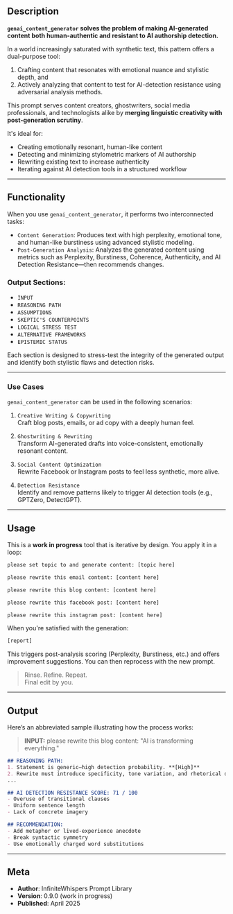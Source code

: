 ## Description

**`genai_content_generator` solves the problem of making AI-generated content both human-authentic and resistant to AI authorship detection.**

In a world increasingly saturated with synthetic text, this pattern offers a dual-purpose tool:  
1) Crafting content that resonates with emotional nuance and stylistic depth, and  
2) Actively analyzing that content to test for AI-detection resistance using adversarial analysis methods.

This prompt serves content creators, ghostwriters, social media professionals, and technologists alike by **merging linguistic creativity with post-generation scrutiny**.

It's ideal for:

- Creating emotionally resonant, human-like content
- Detecting and minimizing stylometric markers of AI authorship
- Rewriting existing text to increase authenticity
- Iterating against AI detection tools in a structured workflow

---

## Functionality

When you use `genai_content_generator`, it performs two interconnected tasks:

- `Content Generation`: Produces text with high perplexity, emotional tone, and human-like burstiness using advanced stylistic modeling.
- `Post-Generation Analysis`: Analyzes the generated content using metrics such as Perplexity, Burstiness, Coherence, Authenticity, and AI Detection Resistance—then recommends changes.

### Output Sections:

- `INPUT`  
- `REASONING PATH`  
- `ASSUMPTIONS`  
- `SKEPTIC'S COUNTERPOINTS`  
- `LOGICAL STRESS TEST`  
- `ALTERNATIVE FRAMEWORKS`  
- `EPISTEMIC STATUS`  

Each section is designed to stress-test the integrity of the generated output and identify both stylistic flaws and detection risks.

---

### Use Cases

`genai_content_generator` can be used in the following scenarios:

1. `Creative Writing & Copywriting`  
   Craft blog posts, emails, or ad copy with a deeply human feel.

2. `Ghostwriting & Rewriting`  
   Transform AI-generated drafts into voice-consistent, emotionally resonant content.

3. `Social Content Optimization`  
   Rewrite Facebook or Instagram posts to feel less synthetic, more alive.

4. `Detection Resistance`  
   Identify and remove patterns likely to trigger AI detection tools (e.g., GPTZero, DetectGPT).

---

## Usage

This is a **work in progress** tool that is iterative by design. You apply it in a loop:

```bash
please set topic to and generate content: [topic here]
```

```bash
please rewrite this email content: [content here]
```

```bash
please rewrite this blog content: [content here]
```

```bash
please rewrite this facebook post: [content here]
```

```bash
please rewrite this instagram post: [content here]
```

When you're satisfied with the generation:

```bash
[report]
```

This triggers post-analysis scoring (Perplexity, Burstiness, etc.) and offers improvement suggestions. You can then reprocess with the new prompt.

> Rinse. Refine. Repeat.  
> Final edit by you.

---

## Output

Here’s an abbreviated sample illustrating how the process works:

> **INPUT:** please rewrite this blog content: "AI is transforming everything."

```markdown
## REASONING PATH:
1. Statement is generic—high detection probability. **[High]**
2. Rewrite must introduce specificity, tone variation, and rhetorical devices. **[High]**
...

## AI DETECTION RESISTANCE SCORE: 71 / 100
- Overuse of transitional clauses
- Uniform sentence length
- Lack of concrete imagery

## RECOMMENDATION:
- Add metaphor or lived-experience anecdote
- Break syntactic symmetry
- Use emotionally charged word substitutions
```

---

## Meta

- **Author**: InfiniteWhispers Prompt Library
- **Version**: 0.9.0 (work in progress)
- **Published**: April 2025